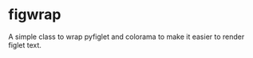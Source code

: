 # figwrap
A simple class to wrap pyfiglet and colorama to make it easier to render figlet          text.
